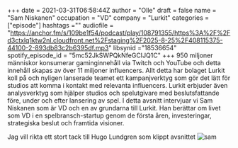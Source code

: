 +++
date = 2021-03-31T06:58:44Z
author = "Olle"
draft = false
name = "Sam Niskanen"
occupation = "VD"
company = "Lurkit"
categories = ["episode"]
hashtags =""
audiofile = "https://anchor.fm/s/109be1f54/podcast/play/108791355/https%3A%2F%2Fd3ctxlq1ktw2nl.cloudfront.net%2Fstaging%2F2025-8-25%2F408115375-44100-2-893db83c2b6395df.mp3"
libsynid ="18536654"
spotify_episode_id = "5mc52JkSWPQkNfeGCIJQ1C"
+++
950 miljoner människor konsumerar gaminginnehåll via Twitch och YouTube och detta innehåll skapas av över 11 miljoner influencers. Allt detta har bolaget Lurkit koll på och nyligen lanserade teamet ett kampanjverktyg som gör det lätt för studios att komma i kontakt med relevanta influencers. Lurkit erbjuder även analysverktyg som hjälper studios och spelutgivare med beslutsfattande före, under och efter lansering av spel.
I detta avsnitt intervjuar vi Sam Niskanen som är VD och en av grundarna till Lurkit. Han berättar om livet som VD i en spelbransch-startup genom de första åren, investeringar, strategiska beslut och framtida visioner.

Jag vill rikta ett stort tack till Hugo Lundgren som klippt avsnittet
![sam](/img/sam.jpg)